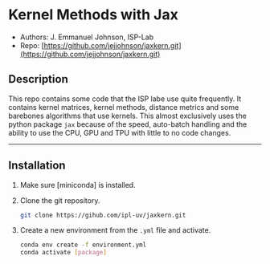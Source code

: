 # Kernel Methods with Jax

* Authors: J. Emmanuel Johnson, ISP-Lab
* Repo: [https://github.com/jejjohnson/jaxkern.git](https://github.com/jejjohnson/jaxkern.git)


## Description

This repo contains some code that the ISP labe use quite frequently. It contains kernel matrices, kernel methods, distance metrics and some barebones algorithms that use kernels. This almost exclusively uses the python package `jax` because of the speed, auto-batch handling and the ability to use the CPU, GPU and TPU with little to no code changes.

---

## Installation

1. Make sure [miniconda] is installed.
2. Clone the git repository.

   ```bash
   git clone https://gihub.com/ipl-uv/jaxkern.git
   ```

3. Create a new environment from the `.yml` file and activate.

   ```bash
   conda env create -f environment.yml
   conda activate [package]
   ```
